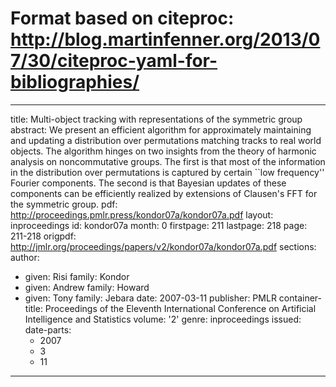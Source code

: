 # Format based on citeproc: http://blog.martinfenner.org/2013/07/30/citeproc-yaml-for-bibliographies/
---
title: Multi-object tracking with representations of the symmetric group
abstract: We present an efficient algorithm for approximately maintaining and updating
  a distribution over permutations matching tracks to real world objects. The algorithm
  hinges on two insights from the theory of harmonic analysis on noncommutative groups.
  The first is that most of the information in the distribution over permutations
  is captured by certain ``low frequency'' Fourier components. The second is that
  Bayesian updates of these components can be efficiently realized by extensions of
  Clausen's FFT for the symmetric group.
pdf: http://proceedings.pmlr.press/kondor07a/kondor07a.pdf
layout: inproceedings
id: kondor07a
month: 0
firstpage: 211
lastpage: 218
page: 211-218
origpdf: http://jmlr.org/proceedings/papers/v2/kondor07a/kondor07a.pdf
sections: 
author:
- given: Risi
  family: Kondor
- given: Andrew
  family: Howard
- given: Tony
  family: Jebara
date: 2007-03-11
publisher: PMLR
container-title: Proceedings of the Eleventh International Conference on Artificial
  Intelligence and Statistics
volume: '2'
genre: inproceedings
issued:
  date-parts:
  - 2007
  - 3
  - 11
---

